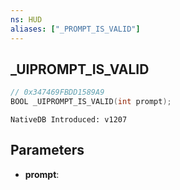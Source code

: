 ```yaml
---
ns: HUD
aliases: ["_PROMPT_IS_VALID"]
---
```

## _UIPROMPT_IS_VALID

```c
// 0x347469FBDD1589A9
BOOL _UIPROMPT_IS_VALID(int prompt);
```

```
NativeDB Introduced: v1207
```

## Parameters
* **prompt**:
